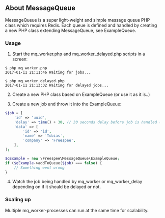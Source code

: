 ## About MessageQueue

MessageQueue is a super light-weight and simple message queue PHP class which requires Redis. Each queue is defined and handled by creating a new PHP class extending MessageQueue, see ExampleQueue.

### Usage

1. Start the mq_worker.php and mq_worker_delayed.php scripts in a screen:

```
$ php mq_worker.php
2017-01-11 21:11:46 Waiting for jobs...

$ php mq_worker_delayed.php
2017-01-11 21:13:32 Waiting for delayed jobs...
```

2. Create a new PHP class based on ExampleQueue (or use it as it is..)

3. Create a new job and throw it into the ExampleQueue:

```PHP
$job = [
    'id' => 'uuid',
    'delay' => time() + 30, // 30 seconds delay before job is handled (optional)
    'data' => [
        'id' => 'id',
        'name' => 'Tobias',
        'company' => 'Freespee',
    ],
];

$qExample = new \Freespee\MessageQueue\ExampleQueue;
if ($qExample->addToQueue($job) === false) {
    // Something went wrong
}
```

4. Watch the job being handled by mq_worker or mq_worker_delay depending on if it should be delayed or not.

### Scaling up

Multiple mq_worker-processes can run at the same time for scalability.

